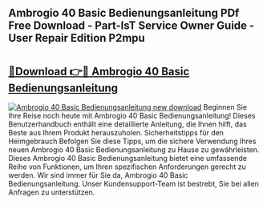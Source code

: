 ## Ambrogio 40 Basic Bedienungsanleitung PDf Free Download - Part-lsT Service Owner Guide - User Repair Edition P2mpu

# <h2><a href="http://df0she.blite.top/?on=Ambrogio+40+Basic+Bedienungsanleitung">🔗Download 👉🔴 Ambrogio 40 Basic Bedienungsanleitung</a></h2>

[![Ambrogio 40 Basic Bedienungsanleitung new download](https://i.imgur.com/lujVjoI.png)](http://df0she.blite.top/?on=Ambrogio+40+Basic+Bedienungsanleitung)
Beginnen Sie Ihre Reise noch heute mit Ambrogio 40 Basic Bedienungsanleitung! Dieses Benutzerhandbuch enthält eine detaillierte Anleitung, die Ihnen hilft, das Beste aus Ihrem Produkt herauszuholen. Sicherheitstipps für den Heimgebrauch Befolgen Sie diese Tipps, um die sichere Verwendung Ihres neuen Ambrogio 40 Basic Bedienungsanleitung zu Hause zu gewährleisten. Dieses Ambrogio 40 Basic Bedienungsanleitung bietet eine umfassende Reihe von Funktionen, um Ihren spezifischen Anforderungen gerecht zu werden. Wir sind immer für Sie da, Ambrogio 40 Basic Bedienungsanleitung. Unser Kundensupport-Team ist bestrebt, Sie bei allen Anfragen zu unterstützen.
